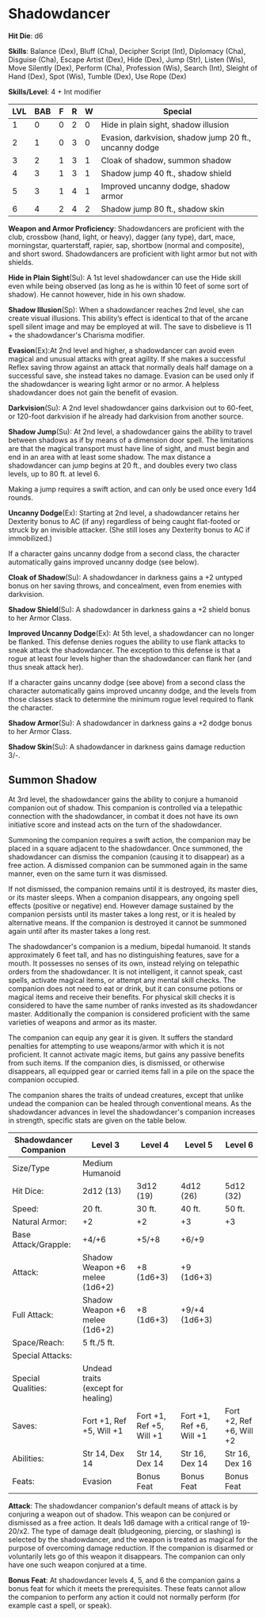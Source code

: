 # Shadowdancer

**Hit Die**: d6

**Skills**: Balance (Dex), Bluff (Cha), Decipher Script (Int), Diplomacy (Cha), Disguise (Cha), Escape Artist (Dex), Hide (Dex), Jump (Str), Listen (Wis), Move Silently (Dex), Perform (Cha), Profession (Wis), Search (Int), Sleight of Hand (Dex), Spot (Wis), Tumble (Dex), Use Rope (Dex)

**Skills/Level**: 4 + Int modifier

LVL | BAB | F | R | W | Special 
--- | --- | - | - | - | ------- 
1   | 0   | 0 | 2 | 0 | Hide in plain sight, shadow illusion
2   | 1   | 0 | 3 | 0 | Evasion, darkvision, shadow jump 20 ft., uncanny dodge
3   | 2   | 1 | 3 | 1 | Cloak of shadow, summon shadow
4   | 3   | 1 | 3 | 1 | Shadow jump 40 ft., shadow shield
5   | 3   | 1 | 4 | 1 | Improved uncanny dodge, shadow armor
6   | 4   | 2 | 4 | 2 | Shadow jump 80 ft., shadow skin

**Weapon and Armor Proficiency**: Shadowdancers are proficient with the club, crossbow (hand, light, or heavy), dagger (any type), dart, mace, morningstar, quarterstaff, rapier, sap, shortbow (normal and composite), and short sword. Shadowdancers are proficient with light armor but not with shields.

**Hide in Plain Sight**(Su): A 1st level shadowdancer can use the Hide skill even while being observed (as long as he is within 10 feet of some sort of shadow). He cannot however, hide in his own shadow. 

**Shadow Illusion**(Sp): When a shadowdancer reaches 2nd level, she can create visual illusions. This ability’s effect is identical to that of the arcane spell silent image and may be employed at will. The save to disbelieve is 11 + the shadowdancer's Charisma modifier.

**Evasion**(Ex):At 2nd level and higher, a shadowdancer can avoid even magical and unusual attacks with great agility. If she makes a successful Reflex saving throw against an attack that normally deals half damage on a successful save, she instead takes no damage. Evasion can be used only if the shadowdancer is wearing light armor or no armor. A helpless shadowdancer does not gain the benefit of evasion.

**Darkvision**(Su): A 2nd level shadowdancer gains darkvision out to 60-feet, or 120-foot darkvision if he already had darkvision from another source.

**Shadow Jump**(Su): At 2nd level, a shadowdancer gains the ability to travel between shadows as if by means of a dimension door spell. The limitations are that the magical transport must have line of sight, and must begin and end in an area with at least some shadow. The max distance a shadowdancer can jump begins at 20 ft., and doubles every two class levels, up to 80 ft. at level 6.

Making a jump requires a swift action, and can only be used once every 1d4 rounds.

**Uncanny Dodge**(Ex): Starting at 2nd level, a shadowdancer retains her Dexterity bonus to AC (if any) regardless of being caught flat-footed or struck by an invisible attacker. (She still loses any Dexterity bonus to AC if immobilized.)

If a character gains uncanny dodge from a second class, the character automatically gains improved uncanny dodge (see below).

**Cloak of Shadow**(Su): A shadowdancer in darkness gains a +2 untyped bonus on her saving throws, and concealment, even from enemies with darkvision.

**Shadow Shield**(Su): A shadowdancer in darkness gains a +2 shield bonus to her Armor Class.

**Improved Uncanny Dodge**(Ex): At 5th level, a shadowdancer can no longer be flanked. This defense denies rogues the ability to use flank attacks to sneak attack the shadowdancer. The exception to this defense is that a rogue at least four levels higher than the shadowdancer can flank her (and thus sneak attack her).

If a character gains uncanny dodge (see above) from a second class the character automatically gains improved uncanny dodge, and the levels from those classes stack to determine the minimum rogue level required to flank the character.

**Shadow Armor**(Su): A shadowdancer in darkness gains a +2 dodge bonus to her Armor Class.

**Shadow Skin**(Su): A shadowdancer in darkness gains damage reduction 3/-.

## Summon Shadow

At 3rd level, the shadowdancer gains the ability to conjure a humanoid companion out of shadow. This companion is controlled via a telepathic connection with the shadowdancer, in combat it does not have its own initiative score and instead acts on the turn of the shadowdancer.  

Summoning the companion requires a swift action, the companion may be placed in a square adjacent to the shadowdancer. Once summoned, the shadowdancer can dismiss the companion (causing it to disappear) as a free action. A dismissed companion can be summoned again in the same manner, even on the same turn it was dismissed.

If not dismissed, the companion remains until it is destroyed, its master dies, or its master sleeps. When a companion disappears, any ongoing spell effects (positive or negative) end. However damage sustained by the companion persists until its master takes a long rest, or it is healed by alternative means. If the companion is destroyed it cannot be summoned again until after its master takes a long rest.

The shadowdancer's companion is a medium, bipedal humanoid. It stands approximately 6 feet tall, and has no distinguishing features, save for a mouth. It possesses no senses of its own, instead relying on telepathic orders from the shadowdancer. It is not intelligent, it cannot speak, cast spells, activate magical items, or attempt any mental skill checks. The companion does not need to eat or drink, but it can consume potions or magical items and receive their benefits. For physical skill checks it is considered to have the same number of ranks invested as its shadowdancer master. Additionally the companion is considered proficient with the same varieties of weapons and armor as its master.

The companion can equip any gear it is given. It suffers the standard penalties for attempting to use weapons/armor with which it is not proficient. It cannot activate magic items, but gains any passive benefits from such items. If the companion dies, is dismissed, or otherwise disappears, all equipped gear or carried items fall in a pile on the space the companion occupied. 

The companion shares the traits of undead creatures, except that unlike undead the companion can be healed through conventional means. As the shadowdancer advances in level the shadowdancer's companion increases in strength, specific stats are given on the table below.

Shadowdancer Companion | Level 3 | Level 4 | Level 5 | Level 6 
------ | ------- | --------- | ------- | ------- 
Size/Type    | Medium Humanoid | | |
Hit Dice:    | 2d12 (13) | 3d12 (19) | 4d12 (26) | 5d12 (32) 
Speed:       | 20 ft. | 30 ft. | 40 ft. | 50 ft.
Natural Armor:| +2  | +2 | +3 | +3
Base Attack/Grapple: | +4/+6 | +5/+8 | +6/+9 
Attack:      | Shadow Weapon +6 melee (1d6+2) | +8 (1d6+3) | +9 (1d6+3) 
Full Attack: | Shadow Weapon +6 melee (1d6+2) | +8 (1d6+3) | +9/+4 (1d6+3) 
Space/Reach: | 5 ft./5 ft.| | 
Special Attacks: | | | |   
Special Qualities: | Undead traits (except for healing) | | |
Saves:     | Fort +1, Ref +5, Will +1 | Fort +1, Ref +5, Will +1 | Fort +1, Ref +6, Will +1 | Fort +2, Ref +6, Will +2 
Abilities: | Str 14, Dex 14 | Str 14, Dex 14 | Str 16, Dex 14 | Str 16, Dex 16 
Feats:     | Evasion | Bonus Feat | Bonus Feat | Bonus Feat 

**Attack**: The shadowdancer companion's default means of attack is by conjuring a weapon out of shadow. This weapon can be conjured or dismissed as a free action. It deals 1d6 damage with a critical range of 19-20/x2. The type of damage dealt (bludgeoning, piercing, or slashing) is selected by the shadowdancer, and the weapon is treated as magical for the purpose of overcoming damage reduction. If the companion is disarmed or voluntarily lets go of this weapon it disappears. The companion can only have one such weapon conjured at a time.

**Bonus Feat**: At shadowdancer levels 4, 5, and 6 the companion gains a bonus feat for which it meets the prerequisites. These feats cannot allow the companion to perform any action it could not normally perform (for example cast a spell, or speak).